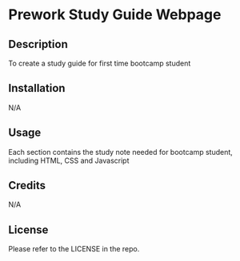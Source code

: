 # Prework Study Guide Webpage

## Description

To create a study guide for first time bootcamp student

## Installation

N/A

## Usage

Each section contains the study note needed for bootcamp student, including HTML, CSS and Javascript

## Credits

N/A

## License

Please refer to the LICENSE in the repo.




